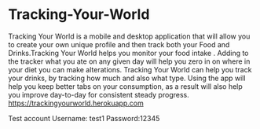 # Tracking-Your-World

Tracking Your World is a mobile and desktop application that will allow you  to create your own unique profile and then track both your Food and Drinks.Tracking Your World helps you monitor your food intake . Adding to the tracker what you ate on any given day will help you zero in on where in your diet you can make alterations. Tracking Your World can help you track your drinks, by tracking how much and also what type. Using the app will help you keep better tabs on your consumption, as a result will also help you improve day-to-day for consistent steady progress. https://trackingyourworld.herokuapp.com

Test account 
Username: test1
Password:12345
